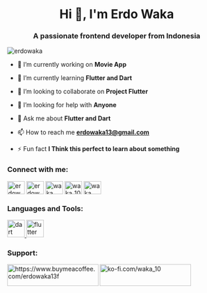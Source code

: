 <h1 align="center">Hi 👋, I'm Erdo Waka</h1>
<h3 align="center">A passionate frontend developer from Indonesia</h3>

<p align="left"> <img src="https://komarev.com/ghpvc/?username=erdowaka&label=Profile%20views&color=0e75b6&style=flat" alt="erdowaka" /> </p>

- 🔭 I’m currently working on **Movie App**

- 🌱 I’m currently learning **Flutter and Dart**

- 👯 I’m looking to collaborate on **Project Flutter**

- 🤝 I’m looking for help with **Anyone**

- 💬 Ask me about **Flutter and Dart**

- 📫 How to reach me **erdowaka13@gmail.com**

- ⚡ Fun fact **I Think this perfect to learn about something**

<h3 align="left">Connect with me:</h3>
<p align="left">
<a href="https://twitter.com/erdowaka" target="blank"><img align="center" src="https://raw.githubusercontent.com/rahuldkjain/github-profile-readme-generator/master/src/images/icons/Social/twitter.svg" alt="erdowaka" height="30" width="40" /></a>
<a href="https://linkedin.com/in/erdowaka" target="blank"><img align="center" src="https://raw.githubusercontent.com/rahuldkjain/github-profile-readme-generator/master/src/images/icons/Social/linked-in-alt.svg" alt="erdowaka" height="30" width="40" /></a>
<a href="https://fb.com/waka" target="blank"><img align="center" src="https://raw.githubusercontent.com/rahuldkjain/github-profile-readme-generator/master/src/images/icons/Social/facebook.svg" alt="waka" height="30" width="40" /></a>
<a href="https://instagram.com/waka_10" target="blank"><img align="center" src="https://raw.githubusercontent.com/rahuldkjain/github-profile-readme-generator/master/src/images/icons/Social/instagram.svg" alt="waka_10" height="30" width="40" /></a>
<a href="https://www.youtube.com/c/waka" target="blank"><img align="center" src="https://raw.githubusercontent.com/rahuldkjain/github-profile-readme-generator/master/src/images/icons/Social/youtube.svg" alt="waka" height="30" width="40" /></a>
</p>

<h3 align="left">Languages and Tools:</h3>
<p align="left"> <a href="https://dart.dev" target="_blank" rel="noreferrer"> <img src="https://www.vectorlogo.zone/logos/dartlang/dartlang-icon.svg" alt="dart" width="40" height="40"/> </a> <a href="https://flutter.dev" target="_blank" rel="noreferrer"> <img src="https://www.vectorlogo.zone/logos/flutterio/flutterio-icon.svg" alt="flutter" width="40" height="40"/> </a> </p>

<h3 align="left">Support:</h3>
<p><a href="https://www.buymeacoffee.com/https://www.buymeacoffee.com/erdowaka13f"> <img align="left" src="https://cdn.buymeacoffee.com/buttons/v2/default-yellow.png" height="50" width="210" alt="https://www.buymeacoffee.com/erdowaka13f" /></a><a href="https://ko-fi.com/ko-fi.com/waka_10"> <img align="left" src="https://cdn.ko-fi.com/cdn/kofi3.png?v=3" height="50" width="210" alt="ko-fi.com/waka_10" /></a></p><br><br>
